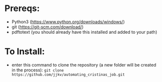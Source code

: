 # Prereqs:
 - Python3 (https://www.python.org/downloads/windows/)
 - git (https://git-scm.com/download/)
 - pdftotext (you should already have this installed and added to your path)

# To Install:
 - enter this command to clone the repository (a new folder will be created in the process):
    ```git clone https://github.com/jjkv/automating_cristinas_job.git```
    
    
